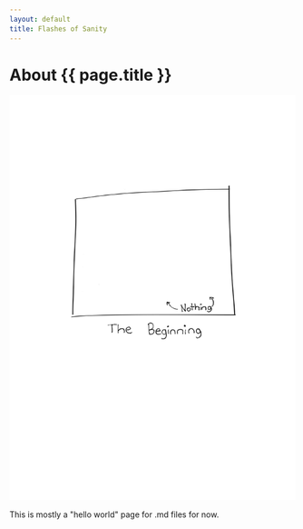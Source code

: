 ```yaml
---
layout: default
title: Flashes of Sanity
---
```

# About {{ page.title }}

![Test Image](/assets/images/1.svg)

This is mostly a "hello world" page for .md files for now.

